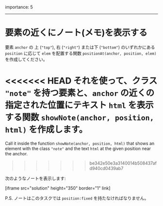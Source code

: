 importance: 5

---

# 要素の近くにノート(メモ)を表示する

要素 `anchor` の 上 (`"top"`), 右 (`"right"`) または下 (`"bottom"`) のいずれかにある `position` に応じて `elem` を配置する関数 `positionAt(anchor, position, elem)` を作成してください。

<<<<<<< HEAD
それを使って、クラス `"note"` を持つ要素と、`anchor` の近くの指定された位置にテキスト `html` を表示する関数 `showNote(anchor, position, html)` を作成します。
=======
Call it inside the function `showNote(anchor, position, html)` that shows an element with the class `"note"` and the text `html` at the given position near the anchor.
>>>>>>> be342e50e3a3140014b508437afd940cd0439ab7

次のようなノートを表示します:

[iframe src="solution" height="350" border="1" link]

P.S. ノートはこのタスクでは `position:fixed` を持たなければなりません。
